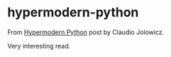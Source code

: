 # hypermodern-python
From [Hypermodern Python](https://cjolowicz.github.io/posts/hypermodern-python-01-setup/) post by Claudio Jolowicz.

Very interesting read.